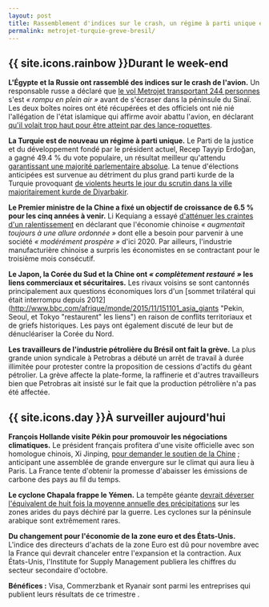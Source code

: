 ```yaml
---
layout: post
title: Rassemblement d'indices sur le crash, un régime à parti unique en Turquie, grèves dans l'industrie pétrolière au Brésil
permalink: metrojet-turquie-greve-bresil/
---
```


## {{ site.icons.rainbow }}Durant le week-end

**L'Égypte et la Russie ont rassemblé des indices sur le crash de l'avion.**
Un responsable russe a déclaré que [le vol Metrojet transportant 244 personnes](http://www.lemonde.fr/afrique/article/2015/10/31/crash-d-un-avion-de-ligne-russe-dans-le-sinai_4800611_3212.html "Aucun survivant dans le crash d’un avion de ligne russe dans le Sinaï") s'est *«&nbsp;rompu en plein air&nbsp;»* avant de s'écraser dans la péninsule du Sinaï.
Les deux boîtes noires ont été récupérées et des officiels ont nié nié l'allégation de l'état islamique qui affirme avoir abattu l'avion, en déclarant [qu'il volait trop haut pour être atteint par des lance-roquettes](http://www.lesoir.be/1031583/article/actualite/monde/2015-10-31/crash-en-egypte-une-fausse-revendication-l-etat-islamique-serait-une-premiere "Crash en Egypte: une fausse revendication de l’Etat islamique serait une première").

**La Turquie est de nouveau un régime à parti unique.**
Le Parti de la justice et du développement fondé par le président actuel, Recep Tayyip Erdoğan, a gagné 49.4 % du vote populaire, un résultat meilleur qu'attendu [garantissant une majorité parlementaire absolue](http://www.lemonde.fr/europe/article/2015/11/01/debut-du-scrutin-legislatif-anticipe-en-turquie-dans-un-climat-de-tensions-et-de-divisions_4800940_3214.html "Turquie : Erdogan en passe de récupérer la majorité absolue au Parlement").
La tenue d'élections anticipées est survenue au détriment du plus grand parti kurde de la Turquie provoquant [de violents heurts le jour du scrutin dans la ville majoritairement kurde de Diyarbakir](http://www.lepoint.fr/monde/turquie-a-diyarbakir-l-ombre-des-armes-plane-sur-les-elections-01-11-2015-1978496_24.php "Turquie : à Diyarbakir, l'ombre des armes plane sur les élections").

**Le Premier ministre de la Chine a fixé un objectif de croissance de 6.5 % pour les cinq années à venir.**
Li Kequiang a essayé [d'atténuer les craintes d'un ralentissement](http://www.lemonde.fr/economie-mondiale/article/2015/11/01/le-ralentissement-de-l-activite-economique-chinoise-se-confirme_4800922_1656941.html "Le ralentissement de l’activité économique chinoise se confirme") en déclarant que l'économie chinoise *«&nbsp;augmentait toujours à une allure ordonnée&nbsp;»* dont elle a besoin pour parvenir à une société *«&nbsp;modérément prospère&nbsp;»* d'ici 2020.
Par ailleurs, l'industrie manufacturière chinoise a surpris les économistes en se contractant pour le troisième mois consécutif.

**Le Japon, la Corée du Sud et la Chine ont *«&nbsp;complètement restauré&nbsp;»* les liens commerciaux et sécuritaires.**
Les rivaux voisins se sont cantonnés principalement aux questions économiques lors d'un [sommet trilatéral qui était interrompu depuis 2012](http://www.bbc.com/afrique/monde/2015/11/151101_asia_giants "Pekin, Seoul, et Tokyo "restaurent" les liens") en raison de conflits territoriaux et de griefs historiques.
Les pays ont également discuté de leur but de dénucléariser la Corée du Nord.

**Les travailleurs de l'industrie pétrolière du Brésil ont fait la grève.**
La plus grande union syndicale à Petrobras a débuté un arrêt de travail à durée illimitée pour protester contre la proposition de cessions d'actifs du géant pétrolier.
La grève affecte la plate-forme, la raffinerie et d'autres travailleurs bien que Petrobras ait insisté sur le fait que la production pétrolière n'a pas été affectée.

## {{ site.icons.day }}À surveiller aujourd'hui

**François Hollande visite Pékin pour promouvoir les négociations climatiques.**
Le président français profitera d'une visite officielle avec son homologue chinois, Xi Jinping, [pour demander le soutien de la Chine](http://www.liberation.fr/planete/2015/11/01/en-chine-hollande-sous-le-signe-du-climat_1410406 "En Chine, Hollande sous le signe du climat") ; anticipant une assemblée de grande envergure sur le climat qui aura lieu à Paris.
La France tente d'obtenir la promesse d'abaisser les émissions de carbone des pays au fil du temps.

**Le cyclone Chapala frappe le Yémen.**
La tempête géante [devrait déverser l'équivalent de huit fois la moyenne annuelle des précipitations](http://www.24heures.ch/monde/moyen-orient/Le-Yemen-et-Oman-en-etat-d-alerte-face-au-cyclone-Chapala/story/30770997 "Le Yémen et Oman en état d'alerte face au cyclone Chapala") sur les zones arides du pays déchiré par la guerre.
Les cyclones sur la péninsule arabique sont extrêmement rares.

**Du changement pour l'économie de la zone euro et des États-Unis.**
L'indice des directeurs d'achats de la zone Euro est dû pour novembre avec la France qui devrait chanceler entre l'expansion et la contraction.
Aux États-Unis, l'Institute for Supply Management publiera les chiffres du secteur secondaire d'octobre.

**Bénéfices :**
Visa, Commerzbank et Ryanair sont parmi les entreprises qui publient leurs résultats de ce trimestre .
